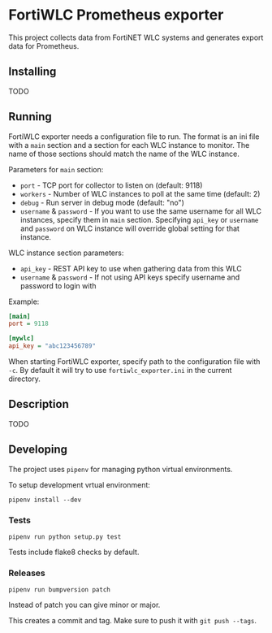 # FortiWLC Prometheus exporter

This project collects data from FortiNET WLC systems and generates export data
for Prometheus.

## Installing

TODO

## Running

FortiWLC exporter needs a configuration file to run. The format is an ini file
with a `main` section and a section for each WLC instance to monitor. The name
of those sections should match the name of the WLC instance.

Parameters for `main` section:

* `port` - TCP port for collector to listen on (default: 9118)
* `workers` - Number of WLC instances to poll at the same time (default: 2)
* `debug` - Run server in debug mode (default: "no")
* `username` & `password` - If you want to use the same username for all WLC instances, specify them in `main` section. Specifying `api_key` or `username` and `password` on WLC instance will override global setting for that instance.

WLC instance section parameters:

* `api_key` - REST API key to use when gathering data from this WLC
* `username` & `password` - If not using API keys specify username and password to login with

Example:

```ini
[main]
port = 9118

[mywlc]
api_key = "abc123456789"
```

When starting FortiWLC exporter, specify path to the configuration file with
`-c`. By default it will try to use `fortiwlc_exporter.ini` in the current directory.


## Description

TODO

## Developing

The project uses `pipenv` for managing python virtual environments.

To setup development vrtual environment:

```
pipenv install --dev
```

### Tests

```
pipenv run python setup.py test
```

Tests include flake8 checks by default.

### Releases

```
pipenv run bumpversion patch
```

Instead of patch you can give minor or major.

This creates a commit and tag. Make sure to push it with `git push --tags`.
